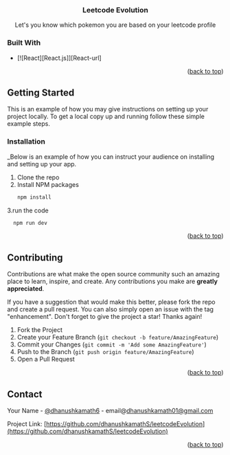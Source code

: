 <!-- PROJECT LOGO -->
<br />
<div align="center">
  <h3 align="center">Leetcode Evolution</h3>

  <p align="center">
    Let's you know which pokemon you are based on your leetcode profile 
    <br />
  </p>
</div>

### Built With

* [![React][React.js]][React-url]
<p align="right">(<a href="#readme-top">back to top</a>)</p>



<!-- GETTING STARTED -->
## Getting Started

This is an example of how you may give instructions on setting up your project locally.
To get a local copy up and running follow these simple example steps.


### Installation

_Below is an example of how you can instruct your audience on installing and setting up your app.
1. Clone the repo
2. Install NPM packages
   ```sh
   npm install
   ```
3.run the code
  ```sh
    npm run dev
  ```

<p align="right">(<a href="#readme-top">back to top</a>)</p>


<!-- CONTRIBUTING -->
## Contributing

Contributions are what make the open source community such an amazing place to learn, inspire, and create. Any contributions you make are **greatly appreciated**.

If you have a suggestion that would make this better, please fork the repo and create a pull request. You can also simply open an issue with the tag "enhancement".
Don't forget to give the project a star! Thanks again!

1. Fork the Project
2. Create your Feature Branch (`git checkout -b feature/AmazingFeature`)
3. Commit your Changes (`git commit -m 'Add some AmazingFeature'`)
4. Push to the Branch (`git push origin feature/AmazingFeature`)
5. Open a Pull Request

<p align="right">(<a href="#readme-top">back to top</a>)</p>



<!-- CONTACT -->
## Contact

Your Name - [@dhanushkamath6](https://twitter.com/dhanushkamath6) - email@dhanushkamath01@gmail.com

Project Link: [https://github.com/dhanushkamathS/leetcodeEvolution](https://github.com/dhanushkamathS/leetcodeEvolution)

<p align="right">(<a href="#readme-top">back to top</a>)</p>
